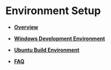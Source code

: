 # Environment Setup<a name="EN-US_TOPIC_0000001128311058"></a>

-   **[Overview](quickstart-lite-env-setup-des.md)**  

-   **[Windows Development Environment](quickstart-lite-env-setup-win.md)**  

-   **[Ubuntu Build Environment](quickstart-lite-env-setup-lin.md)**  

-   **[FAQ](quickstart-lite-env-setup-faqs.md)**  



